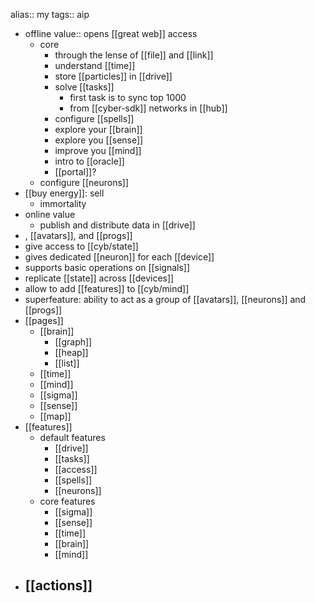 alias:: my
tags:: aip

- offline value:: opens [[great web]] access
	- core
		- through the lense of [[file]] and [[link]]
		- understand [[time]]
		- store [[particles]] in [[drive]]
		- solve [[tasks]]
			- first task is to sync top 1000
			- from [[cyber-sdk]] networks in [[hub]]
		- configure [[spells]]
		- explore your [[brain]]
		- explore you [[sense]]
		- improve you [[mind]]
		- intro to [[oracle]]
		- [[portal]]?
	- configure [[neurons]]
- [[buy energy]]: sell
	- immortality
- online value
	- publish and distribute data in [[drive]]
- , [[avatars]], and [[progs]]
- give access to [[cyb/state]]
- gives dedicated [[neuron]] for each [[device]]
- supports basic operations on [[signals]]
- replicate [[state]] across [[devices]]
- allow to add [[features]] to [[cyb/mind]]
- superfeature: ability to act as a group of [[avatars]], [[neurons]] and [[progs]]
- [[pages]]
	- [[brain]]
		- [[graph]]
		- [[heap]]
		- [[list]]
	- [[time]]
	- [[mind]]
	- [[sigma]]
	- [[sense]]
	- [[map]]
- [[features]]
	- default features
		- [[drive]]
		- [[tasks]]
		- [[access]]
		- [[spells]]
		- [[neurons]]
	- core features
		- [[sigma]]
		- [[sense]]
		- [[time]]
		- [[brain]]
		- [[mind]]
- [[actions]]
	-